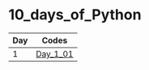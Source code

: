 # 10_days_of_Python

|Day|Codes|
|---|---|
| 1 |  [Day_1_01](https://github.com/1darshanpatil/10_days_of_Python/blob/main/day_1_01) |
